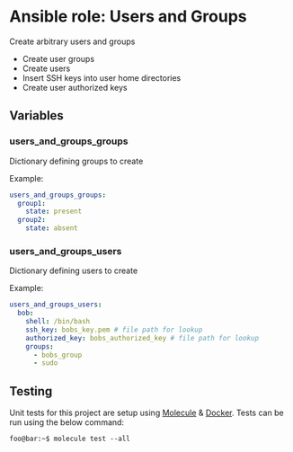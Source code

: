 # Ansible role: Users and Groups

Create arbitrary users and groups

* Create user groups
* Create users
* Insert SSH keys into user home directories
* Create user authorized keys

## Variables

### users_and_groups_groups

Dictionary defining groups to create

Example:

```yaml
users_and_groups_groups:
  group1:
    state: present
  group2:
    state: absent
```

### users_and_groups_users

Dictionary defining users to create

Example:

```yaml
users_and_groups_users:
  bob:
    shell: /bin/bash
    ssh_key: bobs_key.pem # file path for lookup
    authorized_key: bobs_authorized_key # file path for lookup
    groups:
      - bobs_group
      - sudo
```

## Testing

Unit tests for this project are setup using [Molecule](https://molecule.readthedocs.io/en/stable/) & [Docker](https://www.docker.com/).
Tests can be run using the below command:

```console
foo@bar:~$ molecule test --all
```

